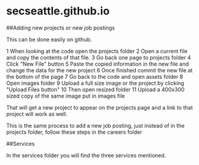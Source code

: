 # secseattle.github.io

##Adding new projects or new job postings

This can be done easily on github.

1 When looking at the code open the projects folder
2 Open a current file and copy the contents of that file.
3 Go back one page to projects folder
4 Click "New File" button
5 Paste the copied information in the new file and change the data for the new project
6 Once finished commit the new file at the bottom of the page
7 Go back to the code and open assets folder
8 Open images folder
9 Upload a full size image or the project by clicking "Upload Files button"
10 Then open resized folder
11 Upload a 400x300 sized copy of the same image put in images file

That will get a new project to appear on the projects page and a link to that project will work as well.

This is the same process to add a new job posting, just instead of in the projects folder, follow these steps in the careers folder

##Services

In the services folder you will find the three services mentioned.

